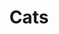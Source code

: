 ---
ee_id_thing: '4400'
site: '1'
type: '2'
inv_num: 2018-006
add_credit:
url: 2018-006-cats
title: Cats
year: '2018'
display_year: '2018'
medium: Pen on paper (produced by Mutoh XP-300)
dims: 14 x 11 in
pitch: "​Stamp - cats"
ps: 'Edition 4 EAI. '
live_url: http://eai.org
youtube:
related_code:
imgs: cats-2018-006-full-database-ih-1-1038.jpg
subheading:
download:
commission:
related:
layout: things-i-made
---
